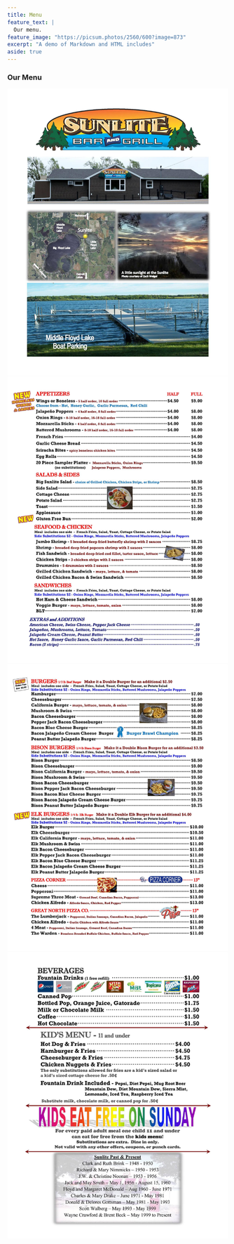 ```yaml
---
title: Menu
feature_text: |
  Our menu.
feature_image: "https://picsum.photos/2560/600?image=873"
excerpt: "A demo of Markdown and HTML includes"
aside: true
---
```


### Our Menu

<img src="\assets\menu_page1.jpg">
<img src="\assets\menu_page2.jpg">
<img src="\assets\menu_page3.jpg">
<img src="\assets\menu_page4.jpg">



